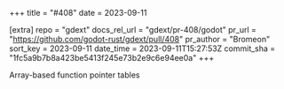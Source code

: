 +++
title = "#408"
date = 2023-09-11

[extra]
repo = "gdext"
docs_rel_url = "gdext/pr-408/godot"
pr_url = "https://github.com/godot-rust/gdext/pull/408"
pr_author = "Bromeon"
sort_key = 2023-09-11
date_time = 2023-09-11T15:27:53Z
commit_sha = "1fc5a9b7b8a423be5413f245e73b2e9c6e94ee0a"
+++

Array-based function pointer tables
